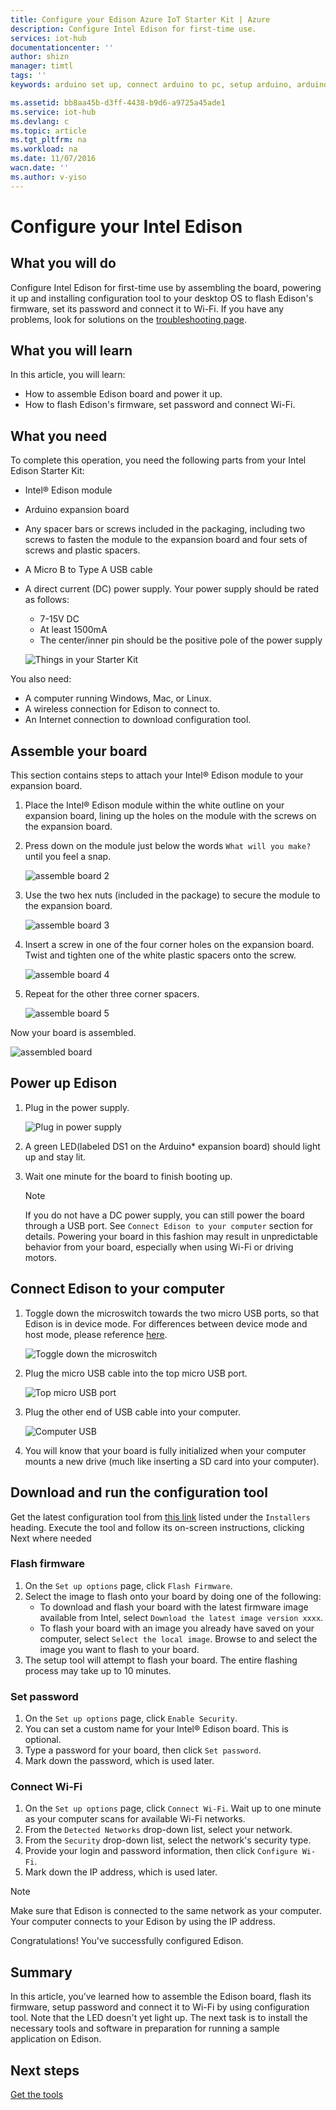 ```yaml
---
title: Configure your Edison Azure IoT Starter Kit | Azure
description: Configure Intel Edison for first-time use.
services: iot-hub
documentationcenter: ''
author: shizn
manager: timtl
tags: ''
keywords: arduino set up, connect arduino to pc, setup arduino, arduino board

ms.assetid: bb8aa45b-d3ff-4438-b9d6-a9725a45ade1
ms.service: iot-hub
ms.devlang: c
ms.topic: article
ms.tgt_pltfrm: na
ms.workload: na
ms.date: 11/07/2016
wacn.date: ''
ms.author: v-yiso
---
```


# Configure your Intel Edison
## What you will do
Configure Intel Edison for first-time use by assembling the board, powering it up and installing configuration tool to your desktop OS to flash Edison's firmware, set its password and connect it to Wi-Fi. If you have any problems, look for solutions on the [troubleshooting page][troubleshooting].

## What you will learn
In this article, you will learn:

* How to assemble Edison board and power it up.
* How to flash Edison's firmware, set password and connect Wi-Fi.

## What you need
To complete this operation, you need the following parts from your Intel Edison Starter Kit:

* Intel® Edison module
* Arduino expansion board
* Any spacer bars or screws included in the packaging, including two screws to fasten the module to the expansion board and four sets of screws and plastic spacers.
* A Micro B to Type A USB cable
* A direct current (DC) power supply. Your power supply should be rated as follows:
  - 7-15V DC
  - At least 1500mA
  - The center/inner pin should be the positive pole of the power supply

  ![Things in your Starter Kit](./media/iot-hub-intel-edison-lessons/lesson1/kit.png)

You also need:

* A computer running Windows, Mac, or Linux.
* A wireless connection for Edison to connect to.
* An Internet connection to download configuration tool.

## Assemble your board

This section contains steps to attach your Intel® Edison module to your expansion board.

1. Place the Intel® Edison module within the white outline on your expansion board, lining up the holes on the module with the screws on the expansion board.

2. Press down on the module just below the words `What will you make?` until you feel a snap.

   ![assemble board 2](./media/iot-hub-intel-edison-lessons/lesson1/assemble_board2.jpg)

3. Use the two hex nuts (included in the package) to secure the module to the expansion board.

   ![assemble board 3](./media/iot-hub-intel-edison-lessons/lesson1/assemble_board3.jpg)

4. Insert a screw in one of the four corner holes on the expansion board. Twist and tighten one of the white plastic spacers onto the screw.

   ![assemble board 4](./media/iot-hub-intel-edison-lessons/lesson1/assemble_board4.jpg)

5. Repeat for the other three corner spacers.

   ![assemble board 5](./media/iot-hub-intel-edison-lessons/lesson1/assemble_board5.jpg)

Now your board is assembled.

   ![assembled board](./media/iot-hub-intel-edison-lessons/lesson1/assembled_board.jpg)

## Power up Edison

1. Plug in the power supply.

   ![Plug in power supply](./media/iot-hub-intel-edison-lessons/lesson1/plug_power.jpg)

2. A green LED(labeled DS1 on the Arduino* expansion board) should light up and stay lit.

3. Wait one minute for the board to finish booting up.

   > [!NOTE]
   > If you do not have a DC power supply, you can still power the board through a USB port. See `Connect Edison to your computer` section for details. Powering your board in this fashion may result in unpredictable behavior from your board, especially when using Wi-Fi or driving motors.

## Connect Edison to your computer

1. Toggle down the microswitch towards the two micro USB ports, so that Edison is in device mode. For differences between device mode and host mode, please reference [here](https://software.intel.com/en-us/node/628233#usb-device-mode-vs-usb-host-mode).

   ![Toggle down the microswitch](./media/iot-hub-intel-edison-lessons/lesson1/toggle_down_microswitch.jpg)

2. Plug the micro USB cable into the top micro USB port.

   ![Top micro USB port](./media/iot-hub-intel-edison-lessons/lesson1/top_usbport.jpg)

3. Plug the other end of USB cable into your computer.

   ![Computer USB](./media/iot-hub-intel-edison-lessons/lesson1/computer_usb.jpg)

4. You will know that your board is fully initialized when your computer mounts a new drive (much like inserting a SD card into your computer).

## Download and run the configuration tool
Get the latest configuration tool from [this link](https://software.intel.com/en-us/iot/hardware/edison/downloads) listed under the `Installers` heading. Execute the tool and follow its on-screen instructions, clicking Next where needed

### Flash firmware
1. On the `Set up options` page, click `Flash Firmware`.
2. Select the image to flash onto your board by doing one of the following:
   - To download and flash your board with the latest firmware image available from Intel, select `Download the latest image version xxxx`.
   - To flash your board with an image you already have saved on your computer, select `Select the local image`. Browse to and select the image you want to flash to your board.
3. The setup tool will attempt to flash your board. The entire flashing process may take up to 10 minutes.

### Set password
1. On the `Set up options` page, click `Enable Security`.
2. You can set a custom name for your Intel® Edison board. This is optional.
3. Type a password for your board, then click `Set password`.
4. Mark down the password, which is used later.

### Connect Wi-Fi
1. On the `Set up options` page, click `Connect Wi-Fi`. Wait up to one minute as your computer scans for available Wi-Fi networks.
2. From the `Detected Networks` drop-down list, select your network.
3. From the `Security` drop-down list, select the network's security type.
4. Provide your login and password information, then click `Configure Wi-Fi`.
5. Mark down the IP address, which is used later.

> [!NOTE]
> Make sure that Edison is connected to the same network as your computer. Your computer connects to your Edison by using the IP address.

Congratulations! You've successfully configured Edison.

## Summary
In this article, you’ve learned how to assemble the Edison board, flash its firmware, setup password and connect it to Wi-Fi by using configuration tool. Note that the LED doesn't yet light up. The next task is to install the necessary tools and software in preparation for running a sample application on Edison.

## Next steps
[Get the tools][get-the-tools]
<!-- Images and links -->

[troubleshooting]: ./iot-hub-intel-edison-kit-c-troubleshooting.md
[get-the-tools]: ./iot-hub-intel-edison-kit-c-lesson1-get-the-tools-win32.md
